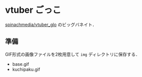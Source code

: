 # vtuber ごっこ

[spinachmedia/vtuber_glo](https://github.com/spinachmedia/vtuber_glo) のビッグバネイト．

## 準備

GIF形式の画像ファイルを2枚用意して `img` ディレクトリに保存する．

- base.gif
- kuchipaku.gif
